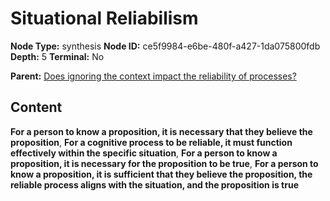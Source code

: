 # Situational Reliabilism

**Node Type:** synthesis
**Node ID:** ce5f9984-e6be-480f-a427-1da075800fdb
**Depth:** 5
**Terminal:** No

**Parent:** [Does ignoring the context impact the reliability of processes?](does-ignoring-the-context-impact-the-reliability-of-processes-antithesis-d6767706-78a4-45eb-b7d3-b49624cbe860.md)

## Content

**For a person to know a proposition, it is necessary that they believe the proposition**, **For a cognitive process to be reliable, it must function effectively within the specific situation**, **For a person to know a proposition, it is necessary for the proposition to be true**, **For a person to know a proposition, it is sufficient that they believe the proposition, the reliable process aligns with the situation, and the proposition is true**
